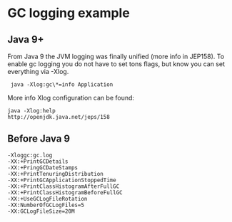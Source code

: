 # GC logging example

## Java 9+
From Java 9 the JVM logging was finally unified (more info in JEP158). 
To enable gc logging you do not have to set tons flags, but know you can set everything via -Xlog.

     java -Xlog:gc\*=info Application
     
More info Xlog configuration can be found:
    
    java -Xlog:help
    http://openjdk.java.net/jeps/158
    
     
## Before Java 9

    -Xloggc:gc.log
    -XX:+PrintGCDetails
    -XX:+PringGCDateStamps
    -XX:+PrintTenuringDistribution
    -XX:+PrintGCApplicationStoppedTime
    -XX:+PrintClassHistogramAfterFullGC
    -XX:+PrintClassHistogramBeforeFullGC
    -XX:+UseGCLogFileRotation
    -XX:NumberOfGCLogFiles=5
    -XX:GCLogFileSize=20M